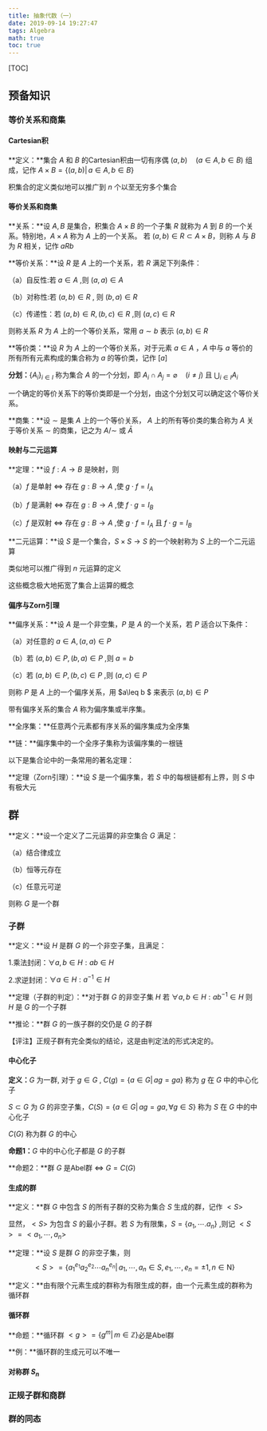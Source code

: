 ```yaml
---
title: 抽象代数（一）
date: 2019-09-14 19:27:47
tags: Algebra
math: true
toc: true
---
```

[TOC]

## 预备知识
### 等价关系和商集
#### Cartesian积
**定义：**集合 $A$ 和 $B$ 的Cartesian积由一切有序偶 $(a,b)\quad (a\in A,\,b \in B)$ 组成，记作 $A \times B=\{(a,b)|\,a \in A,\,b\in B\}$ 

积集合的定义类似地可以推广到 $n$ 个以至无穷多个集合

#### 等价关系和商集

 **关系：**设 $A,B$ 是集合，积集合 $A \times B$ 的一个子集 $R$ 就称为 $A$ 到 $B$ 的一个关系。特别地，$A \times A$ 称为 $A$ 上的一个关系。
若 $(a,b) \in R \subset A \times B$，则称 $A$ 与 $B$ 为 $R$ 相关，记作 $aRb$ 

**等价关系：**设 $R$ 是 $A$ 上的一个关系，若 $R$ 满足下列条件：

（a）自反性:若 $a \in A$ ,则 $(a,a)\in A$

（b）对称性:若 $(a,b)\in R$ , 则 $(b,a) \in R$ 

（c）传递性：若 $(a,b) \in R,\,(b,c)\in R$ ,则 $(a,c)\in R$

则称关系 $R$ 为 $A$ 上的一个等价关系，常用 $a \sim b$ 表示 $(a,b) \in R$

**等价类：**设 $R$ 为 $A$ 上的一个等价关系，对于元素 $a\in A$ ，$A$ 中与 $a$ 等价的所有所有元素构成的集合称为 $a$ 的等价类，记作 $[a]$ 

**分划：**$\{A_i\}_{i \in I}$ 称为集合 $A$ 的一个分划，即 $A_i \cap A_j=\varnothing\quad(i \ne j)$ 且 $\bigcup_{i\in I}A_i$

一个确定的等价关系下的等价类即是一个分划，由这个分划又可以确定这个等价关系。

**商集：**设 $\sim$ 是集 $A$ 上的一个等价关系， $A$ 上的所有等价类的集合称为 $A$ 关于等价关系 $\sim$ 的商集，记之为 $A/\sim$ 或 $\bar{A}$

#### 映射与二元运算
**定理：**设 $f:A \rightarrow B$ 是映射，则

（a）$f$ 是单射 $\Leftrightarrow$ 存在 $g:B\to A$ ,使 $g\cdot f=I_A$

（b）$f$ 是满射 $\Leftrightarrow$ 存在 $g:B\to A$ ,使 $f\cdot g=I_B$

（c）$f$ 是双射 $\Leftrightarrow$ 存在 $g:B\to A$ ,使 $g\cdot f=I_A$ 且 $f\cdot g=I_B$

**二元运算：**设 $S$ 是一个集合，$S\times S\to S$ 的一个映射称为 $S$ 上的一个二元运算

类似地可以推广得到 $n$ 元运算的定义

这些概念极大地拓宽了集合上运算的概念

#### 偏序与Zorn引理
**偏序关系：**设 $A$ 是一个非空集，$P$ 是 $A$ 的一个关系，若 $P$ 适合以下条件：

（a）对任意的 $a\in A,\,(a,a)\in P$

（b）若 $(a,b) \in P,\,(b,a)\in P$ ,则 $a=b$

（c）若 $(a,b)\in P,\,(b,c)\in P$ ,则 $(a,c)\in P$

则称 $P$ 是 $A$ 上的一个偏序关系，用 $a\leq b $ 来表示 $(a,b)\in P$ 

带有偏序关系的集合 $A$ 称为偏序集或半序集。

**全序集：**任意两个元素都有序关系的偏序集成为全序集

**链：**偏序集中的一个全序子集称为该偏序集的一根链

以下是集合论中的一条常用的著名定理：

**定理（Zorn引理）：**设 $S$ 是一个偏序集，若 $S$ 中的每根链都有上界，则 $S$ 中有极大元

## 群
**定义：**设一个定义了二元运算的非空集合 $G$ 满足：

（a）结合律成立

（b）恒等元存在

（c）任意元可逆

则称 $G$ 是一个群

### 子群
**定义：**设 $H$ 是群 $G$ 的一个非空子集，且满足：

1.乘法封闭：$\forall a,b\in H:ab\in H$

2.求逆封闭：$\forall a\in H:a^{-1}\in H$

**定理（子群的判定）：**对于群 $G$ 的非空子集 $H$ 若 $\forall a,b\in H:ab^{-1}\in H$ 则 $H$ 是 $G$ 的一个子群

**推论：**群 $G$ 的一族子群的交仍是 $G$ 的子群

【评注】正规子群有完全类似的结论，这是由判定法的形式决定的。

####  中心化子
**定义：**$G$ 为一群, 对于 $g \in G$ , $C(g)=\{a\in G|\,ag=ga\}$ 称为 $g$ 在 $G$ 中的中心化子

$S\subset G$ 为 $G$ 的非空子集，$C(S)=\{a\in G|\,ag=ga,\forall g\in S\}$ 称为 $S$ 在 $G$ 中的中心化子

$C(G)$ 称为群 $G$ 的中心 

**命题1：**$G$ 中的中心化子都是 $G$ 的子群

**命题2：**群 $G$ 是Abel群 $\Leftrightarrow$ $G=C(G)$ 

#### 生成的群
**定义：**群 $G$ 中包含 $S$ 的所有子群的交称为集合 $S$ 生成的群，记作 $<S>$

显然，$<S>$ 为包含 $S$ 的最小子群。若 $S$ 为有限集，$S=\{a_1,\cdots.a_n\}$ ,则记 $<S>=<a_1,\cdots,a_n>$

**定理：**设 $S$ 是群 $G$ 的非空子集，则 $$<S>=\{a_1^{e_1}a_2^{e_2}\cdots a_n^{e_n}|\,a_1,\cdots,a_n\in S,e_1,\cdots,e_n=\pm1,n\in \mathrm{N}\}
$$

**定义：**由有限个元素生成的群称为有限生成的群，由一个元素生成的群称为循环群

#### 循环群
**命题：**循环群 $<g>=\{g^m|\,m\in \mathbb{Z}\}$必是Abel群

**例：**循环群的生成元可以不唯一

#### 对称群 $S_n$


### 正规子群和商群


### 群的同态







